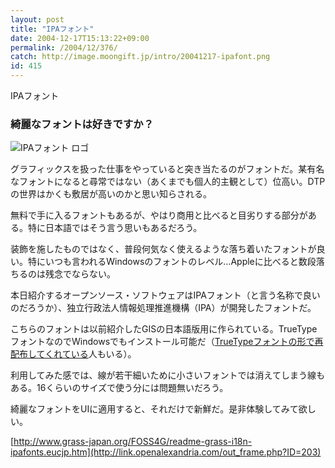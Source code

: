 ```yaml
---
layout: post
title: "IPAフォント"
date: 2004-12-17T15:13:22+09:00
permalink: /2004/12/376/
catch: http://image.moongift.jp/intro/20041217-ipafont.png
id: 415
---
```

IPAフォント  
<!--more-->

### 綺麗なフォントは好きですか？
  

![IPAフォント ロゴ](http://image.moongift.jp/intro/20041217-ipafont.png "IPAフォント ロゴ")

  

グラフィックスを扱った仕事をやっていると突き当たるのがフォントだ。某有名なフォントになると尋常ではない（あくまでも個人的主観として）位高い。DTPの世界はかくも敷居が高いのかと思い知らされる。

  

無料で手に入るフォントもあるが、やはり商用と比べると目劣りする部分がある。特に日本語ではそう言う思いもあるだろう。

  

装飾を施したものではなく、普段何気なく使えるような落ち着いたフォントが良い。特にいつも言われるWindowsのフォントのレベル…Appleに比べると数段落ちるのは残念でならない。

  

本日紹介するオープンソース・ソフトウェアはIPAフォント（と言う名称で良いのだろうか）、独立行政法人情報処理推進機構（IPA）が開発したフォントだ。

  

こちらのフォントは以前紹介したGISの日本語版用に作られている。TrueTypeフォントなのでWindowsでもインストール可能だ（[TrueTypeフォントの形で再配布してくれている](http://link.openalexandria.com/out_frame.php?ID=204)人もいる）。

  

利用してみた感では、線が若干細いために小さいフォントでは消えてしまう線もある。16くらいのサイズで使う分には問題無いだろう。

  

綺麗なフォントをUIに適用すると、それだけで新鮮だ。是非体験してみて欲しい。

  

[http://www.grass-japan.org/FOSS4G/readme-grass-i18n-ipafonts.eucjp.htm](http://link.openalexandria.com/out_frame.php?ID=203)

